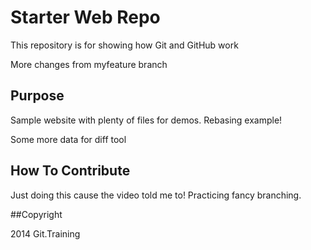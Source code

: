 # Starter Web Repo

This repository is for showing how Git and GitHub work

More changes from myfeature branch

## Purpose

Sample website with plenty of files for demos. Rebasing example!

Some more data for diff tool

## How To Contribute

Just doing this cause the video told me to! Practicing fancy branching.

##Copyright

2014 Git.Training